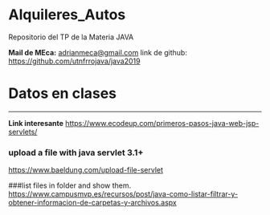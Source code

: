 # Alquileres_Autos
Repositorio del TP de la Materia JAVA

**Mail de MEca:** adrianmeca@gmail.com
link de github: https://github.com/utnfrrojava/java2019

# Datos en clases


---


**Link interesante**
https://www.ecodeup.com/primeros-pasos-java-web-jsp-servlets/

### upload a file with java servlet 3.1+
https://www.baeldung.com/upload-file-servlet

###list files in folder and show them.
https://www.campusmvp.es/recursos/post/java-como-listar-filtrar-y-obtener-informacion-de-carpetas-y-archivos.aspx


